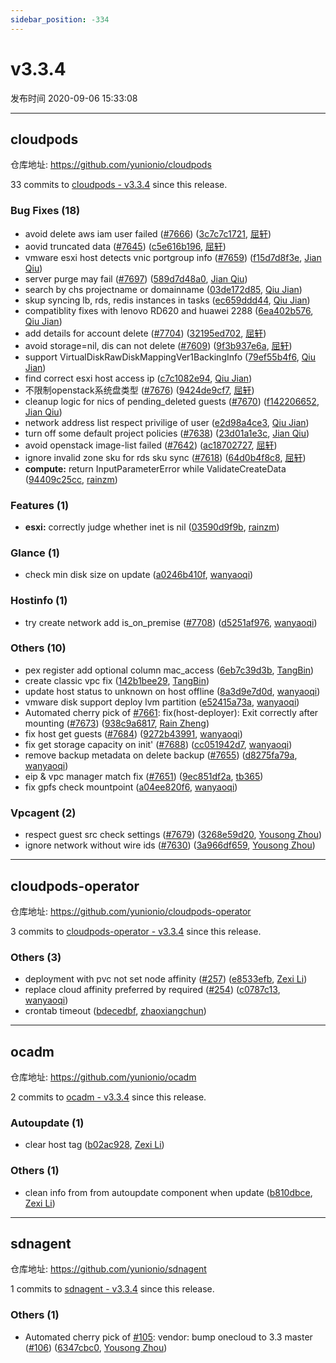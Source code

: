 ```yaml
---
sidebar_position: -334
---
```


# v3.3.4

发布时间 2020-09-06 15:33:08

-----

## cloudpods

仓库地址: https://github.com/yunionio/cloudpods

33 commits to [cloudpods - v3.3.4] since this release.

### Bug Fixes (18)
- avoid delete aws iam user failed ([#7666](https://github.com/yunionio/cloudpods/issues/7666)) ([3c7c7c1721](https://github.com/yunionio/cloudpods/commit/3c7c7c17215c4798275bc540e7c831aeeff7715b), [屈轩](mailto:qu_xuan@icloud.com))
- aovid truncated data ([#7645](https://github.com/yunionio/cloudpods/issues/7645)) ([c5e616b196](https://github.com/yunionio/cloudpods/commit/c5e616b196e67633c98c501dd34121457304a656), [屈轩](mailto:qu_xuan@icloud.com))
- vmware esxi host detects vnic portgroup info ([#7659](https://github.com/yunionio/cloudpods/issues/7659)) ([f15d7d8f3e](https://github.com/yunionio/cloudpods/commit/f15d7d8f3e2a838b3df5d619798d5f37fd1d807c), [Jian Qiu](mailto:swordqiu@gmail.com))
- server purge may fail ([#7697](https://github.com/yunionio/cloudpods/issues/7697)) ([589d7d48a0](https://github.com/yunionio/cloudpods/commit/589d7d48a0cae93e7c05562876f9f934e1fc153d), [Jian Qiu](mailto:swordqiu@gmail.com))
- search by chs projectname or domainname ([03de172d85](https://github.com/yunionio/cloudpods/commit/03de172d85800d003eedbc1147c0d9ba2daf4c7b), [Qiu Jian](mailto:qiujian@yunionyun.com))
- skup syncing lb, rds, redis instances in tasks ([ec659ddd44](https://github.com/yunionio/cloudpods/commit/ec659ddd4437c23f41c365d14230a14555722dea), [Qiu Jian](mailto:qiujian@yunionyun.com))
- compatiblity fixes with lenovo RD620 and huawei 2288 ([6ea402b576](https://github.com/yunionio/cloudpods/commit/6ea402b576d03840fc59cd5740b5865fe829d85f), [Qiu Jian](mailto:qiujian@yunionyun.com))
- add details for account delete ([#7704](https://github.com/yunionio/cloudpods/issues/7704)) ([32195ed702](https://github.com/yunionio/cloudpods/commit/32195ed7026c5621df6c3b0bff0d74e3faf4ae69), [屈轩](mailto:qu_xuan@icloud.com))
- avoid storage=nil, dis can not delete ([#7609](https://github.com/yunionio/cloudpods/issues/7609)) ([9f3b937e6a](https://github.com/yunionio/cloudpods/commit/9f3b937e6aaa47f4eb1fc5b3cb1363a2cdb77ccf), [屈轩](mailto:qu_xuan@icloud.com))
- support VirtualDiskRawDiskMappingVer1BackingInfo ([79ef55b4f6](https://github.com/yunionio/cloudpods/commit/79ef55b4f66406b23118230e086be6c352f63043), [Qiu Jian](mailto:qiujian@yunionyun.com))
- find correct esxi host access ip ([c7c1082e94](https://github.com/yunionio/cloudpods/commit/c7c1082e94a525b1825370cb6b02b7c91b9b5aba), [Qiu Jian](mailto:qiujian@yunionyun.com))
- 不限制openstack系统盘类型 ([#7676](https://github.com/yunionio/cloudpods/issues/7676)) ([9424de9cf7](https://github.com/yunionio/cloudpods/commit/9424de9cf7c983539054ea3189e86bc7384789df), [屈轩](mailto:qu_xuan@icloud.com))
- cleanup logic for nics of pending_deleted guests ([#7670](https://github.com/yunionio/cloudpods/issues/7670)) ([f142206652](https://github.com/yunionio/cloudpods/commit/f1422066526193defdff3b39c80f38fc8b0c5f76), [Jian Qiu](mailto:swordqiu@gmail.com))
- network address list respect privilige of user ([e2d98a4ce3](https://github.com/yunionio/cloudpods/commit/e2d98a4ce3370203ad5f0226f144be916bc8b187), [Qiu Jian](mailto:qiujian@yunionyun.com))
- turn off some default project policies ([#7638](https://github.com/yunionio/cloudpods/issues/7638)) ([23d01a1e3c](https://github.com/yunionio/cloudpods/commit/23d01a1e3c019bf9de1386957df71cb26db3b938), [Jian Qiu](mailto:swordqiu@gmail.com))
- avoid openstack image-list failed ([#7642](https://github.com/yunionio/cloudpods/issues/7642)) ([ac18702727](https://github.com/yunionio/cloudpods/commit/ac18702727d5a7008082db76d819257270cf09c9), [屈轩](mailto:qu_xuan@icloud.com))
- ignore invalid zone sku for rds sku sync ([#7618](https://github.com/yunionio/cloudpods/issues/7618)) ([64d0b4f8c8](https://github.com/yunionio/cloudpods/commit/64d0b4f8c880e9532add675b0707d4dc5c6a6e04), [屈轩](mailto:qu_xuan@icloud.com))
- **compute:** return InputParameterError while ValidateCreateData ([94409c25cc](https://github.com/yunionio/cloudpods/commit/94409c25cc41efdb7405737367dbe9a609eda1c9), [rainzm](mailto:mjoycarry@gmail.com))

### Features (1)
- **esxi:** correctly judge whether inet is nil ([03590d9f9b](https://github.com/yunionio/cloudpods/commit/03590d9f9b4bc33e66ff02bb14a79ba6fb3064f0), [rainzm](mailto:mjoycarry@gmail.com))

### Glance (1)
- check min disk size on update ([a0246b410f](https://github.com/yunionio/cloudpods/commit/a0246b410fae94a0de7adfc5d52c702bd5fb125b), [wanyaoqi](mailto:wanyaoqi@yunionyun.com))

### Hostinfo (1)
- try create network add is_on_premise ([#7708](https://github.com/yunionio/cloudpods/issues/7708)) ([d5251af976](https://github.com/yunionio/cloudpods/commit/d5251af976b8df5a0f5bffd7c102f0a9c11fecf7), [wanyaoqi](mailto:wanyaoqi@yunionyun.com))

### Others (10)
- pex register add optional column mac_access ([6eb7c39d3b](https://github.com/yunionio/cloudpods/commit/6eb7c39d3ba059777a4234bdc022f2a117221213), [TangBin](mailto:tangbin@yunion.cn))
- create classic vpc fix ([142b1bee29](https://github.com/yunionio/cloudpods/commit/142b1bee295420e06568266aca9cdb8bf6d89b74), [TangBin](mailto:tangbin@yunion.cn))
- update host status to unknown on host offline ([8a3d9e7d0d](https://github.com/yunionio/cloudpods/commit/8a3d9e7d0d29181a1828235175a11d0ba930d24c), [wanyaoqi](mailto:wanyaoqi@yunionyun.com))
- vmware disk support deploy lvm partition ([e52415a73a](https://github.com/yunionio/cloudpods/commit/e52415a73aa17d4880ff89f5941947d037e8a5fa), [wanyaoqi](mailto:wanyaoqi@yunionyun.com))
- Automated cherry pick of [#7661](https://github.com/yunionio/cloudpods/issues/7661): fix(host-deployer): Exit correctly after mounting ([#7673](https://github.com/yunionio/cloudpods/issues/7673)) ([938c9a6817](https://github.com/yunionio/cloudpods/commit/938c9a681794e19f1fc58a620f30e222dd1413d0), [Rain Zheng](mailto:mjoycarry@gmail.com))
- fix host get guests ([#7684](https://github.com/yunionio/cloudpods/issues/7684)) ([9272b43991](https://github.com/yunionio/cloudpods/commit/9272b43991be923f0432261c6028dc0ea562061d), [wanyaoqi](mailto:wanyaoqi@yunionyun.com))
- fix get storage capacity on init' ([#7688](https://github.com/yunionio/cloudpods/issues/7688)) ([cc051942d7](https://github.com/yunionio/cloudpods/commit/cc051942d7bc2aee4f1fa3a4c37183b83d09e1bf), [wanyaoqi](mailto:wanyaoqi@yunionyun.com))
- remove backup metadata on delete backup ([#7655](https://github.com/yunionio/cloudpods/issues/7655)) ([d8275fa79a](https://github.com/yunionio/cloudpods/commit/d8275fa79a317e6ed9772c3baa1f9d7a0db36771), [wanyaoqi](mailto:wanyaoqi@yunionyun.com))
- eip & vpc manager match fix ([#7651](https://github.com/yunionio/cloudpods/issues/7651)) ([9ec851df2a](https://github.com/yunionio/cloudpods/commit/9ec851df2a8b09601e40569220dd125c0618906e), [tb365](mailto:41716617+tb365@users.noreply.github.com))
- fix gpfs check mountpoint ([a04ee820f6](https://github.com/yunionio/cloudpods/commit/a04ee820f66f42376719f45c27c5519e6b1f3bfd), [wanyaoqi](mailto:wanyaoqi@yunionyun.com))

### Vpcagent (2)
- respect guest src check settings ([#7679](https://github.com/yunionio/cloudpods/issues/7679)) ([3268e59d20](https://github.com/yunionio/cloudpods/commit/3268e59d20bfcc003926a0fdd7d3fe3ca6de6982), [Yousong Zhou](mailto:yszhou4tech@gmail.com))
- ignore network without wire ids ([#7630](https://github.com/yunionio/cloudpods/issues/7630)) ([3a966df659](https://github.com/yunionio/cloudpods/commit/3a966df6597d2ecf1aa689af1cc36c721c4d76f0), [Yousong Zhou](mailto:yszhou4tech@gmail.com))

[cloudpods - v3.3.4]: https://github.com/yunionio/cloudpods/compare/v3.3.3...v3.3.4
-----

## cloudpods-operator

仓库地址: https://github.com/yunionio/cloudpods-operator

3 commits to [cloudpods-operator - v3.3.4] since this release.

### Others (3)
- deployment with pvc not set node affinity ([#257](https://github.com/yunionio/cloudpods-operator/issues/257)) ([e8533efb](https://github.com/yunionio/cloudpods-operator/commit/e8533efb51b0ba67eac70de8a0ec17fbe1ae9f22), [Zexi Li](mailto:zexi.li@qq.com))
- replace cloud affinity preferred by required ([#254](https://github.com/yunionio/cloudpods-operator/issues/254)) ([c0787c13](https://github.com/yunionio/cloudpods-operator/commit/c0787c1315cd2e9b660c7d74f3aadd449bc8bd72), [wanyaoqi](mailto:wanyaoqi@yunionyun.com))
- crontab timeout ([bdecedbf](https://github.com/yunionio/cloudpods-operator/commit/bdecedbf7fa16b75dcf65c8d343aa86bdef16db1), [zhaoxiangchun](mailto:1422928955@qq.com))

[cloudpods-operator - v3.3.4]: https://github.com/yunionio/cloudpods-operator/compare/v3.3.3...v3.3.4
-----

## ocadm

仓库地址: https://github.com/yunionio/ocadm

2 commits to [ocadm - v3.3.4] since this release.

### Autoupdate (1)
- clear host tag ([b02ac928](https://github.com/yunionio/ocadm/commit/b02ac92816b5e8348fc86e38c010855a32665fd0), [Zexi Li](mailto:zexi.li@qq.com))

### Others (1)
- clean info from from autoupdate component when update ([b810dbce](https://github.com/yunionio/ocadm/commit/b810dbce82f0b2a9790cd0171fc480b6a1777f97), [Zexi Li](mailto:zexi.li@qq.com))

[ocadm - v3.3.4]: https://github.com/yunionio/ocadm/compare/v3.3.3...v3.3.4
-----

## sdnagent

仓库地址: https://github.com/yunionio/sdnagent

1 commits to [sdnagent - v3.3.4] since this release.

### Others (1)
- Automated cherry pick of [#105](https://github.com/yunionio/sdnagen/issues/105): vendor: bump onecloud to 3.3 master ([#106](https://github.com/yunionio/sdnagen/issues/106)) ([6347cbc0](https://github.com/yunionio/sdnagen/commit/6347cbc0124ce0ec6dd8b9832978c2bab4f9c54f), [Yousong Zhou](mailto:yszhou4tech@gmail.com))

[sdnagent - v3.3.4]: https://github.com/yunionio/sdnagent/compare/v3.3.3...v3.3.4

